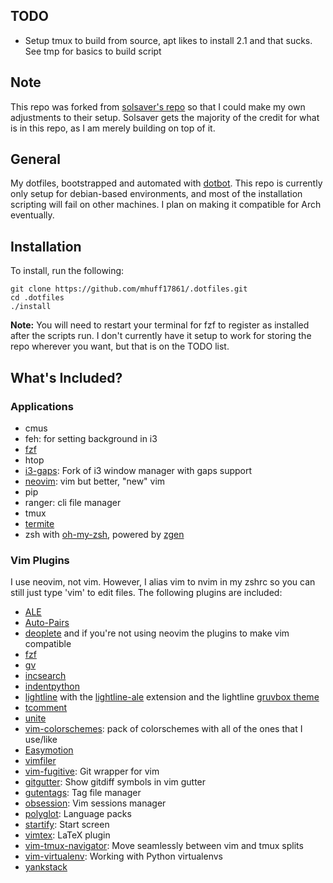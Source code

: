 TODO
------
 * Setup tmux to build from source, apt likes to install 2.1 and that sucks. See tmp for basics to build script

Note
--------
This repo was forked from [solsaver's repo](https://github.com/solsaver/dotfiles) so that I could make my own adjustments to
their setup. Solsaver gets the majority of the credit for what is in this repo, as I am merely building on top of it.

General
-------
My dotfiles, bootstrapped and automated with [dotbot](https://github.com/anishathalye/dotbot). This repo is currently only setup for debian-based environments, and most of the installation scripting will fail on other machines. I plan on making it compatible for Arch eventually.

Installation
------------

To install, run the following:
```console
git clone https://github.com/mhuff17861/.dotfiles.git
cd .dotfiles
./install
```
**Note:** You will need to restart your terminal for fzf to register as installed after the scripts run.
I don't currently have it setup to work for storing the repo wherever you want, but that is on the TODO list.

What's Included?
----------------
### Applications
- cmus
- feh: for setting background in i3
- [fzf](https://github.com/junegunn/fzf)
- htop
- [i3-gaps](https://github.com/Airblader/i3): Fork of i3 window manager with gaps support
- [neovim](https://github.com/neovim/neovim): vim but better, "new" vim
- pip
- ranger: cli file manager
- tmux
- [termite](https://github.com/thestinger/termite)
- zsh with [oh-my-zsh](https://github.com/robbyrussell/oh-my-zsh), powered by [zgen](https://github.com/tarjoilija/zgen)

### Vim Plugins
I use neovim, not vim. However, I alias vim to nvim in my zshrc so you can still just type 'vim' to edit files.
The following plugins are included:
- [ALE](https://github.com/w0rp/ale)
- [Auto-Pairs](https://github.com/jiangmiao/auto-pairs)
- [deoplete](https://github.com/Shougo/deoplete.nvim) and if you're not using neovim the plugins to make vim compatible
- [fzf](https://github.com/junegunn/fzf.vim)
- [gv](https://github.com/junegunn/gv.vim)
- [incsearch](https://github.com/haya14busa/incsearch.vim)
- [indentpython](https://github.com/vim-scripts/indentpython.vim)
- [lightline](https://github.com/itchyny/lightline.vim) with the [lightline-ale](https://github.com/maximbaz/lightline-ale) extension and the lightline [gruvbox theme](https://github.com/shinchu/lightline-gruvbox.vim)
- [tcomment](https://github.com/tomtom/tcomment_vim)
- [unite](https://github.com/Shougo/unite.vim)
- [vim-colorschemes](https://github.com/flazz/vim-colorschemes): pack of colorschemes with all of the ones that I use/like
- [Easymotion](https://github.com/easymotion/vim-easymotion)
- [vimfiler](https://github.com/Shougo/vimfiler.vim)
- [vim-fugitive](https://github.com/tpope/vim-fugitive): Git wrapper for vim
- [gitgutter](https://github.com/airblade/vim-gitgutter): Show gitdiff symbols in vim gutter
- [gutentags](https://github.com/ludovicchabant/vim-gutentags): Tag file manager
- [obsession](https://github.com/tpope/vim-obsession): Vim sessions manager
- [polyglot](https://github.com/sheerun/vim-polyglot): Language packs
- [startify](https://github.com/mhinz/vim-startify): Start screen
- [vimtex](https://github.com/lervag/vimtex): LaTeX plugin
- [vim-tmux-navigator](https://github.com/christoomey/vim-tmux-navigator): Move seamlessly between vim and tmux splits
- [vim-virtualenv](https://github.com/plytophogy/vim-virtualenv): Working with Python virtualenvs
- [yankstack](https://github.com/maxbrunsfeld/vim-yankstack)
